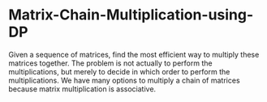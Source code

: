 # Matrix-Chain-Multiplication-using-DP
Given a sequence of matrices, find the most efficient way to multiply these matrices together. The problem is not actually to perform the multiplications, but merely to decide in which order to perform the multiplications. We have many options to multiply a chain of matrices because matrix multiplication is associative.
